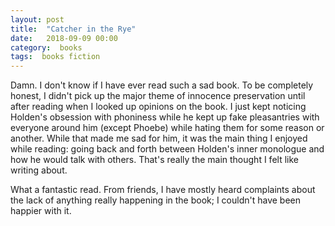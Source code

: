 ```yaml
---
layout: post
title:  "Catcher in the Rye"
date:   2018-09-09 00:00
category:  books
tags:  books fiction
---
```


Damn. I don't know if I have ever read such a sad book. To be completely honest, I didn't pick up the major theme of innocence preservation until after reading when I looked up opinions on the book. I just kept noticing Holden's obsession with phoniness while he kept up fake pleasantries with everyone around him (except Phoebe) while hating them for some reason or another. While that made me sad for him, it was the main thing I enjoyed while reading: going back and forth between Holden's inner monologue and how he would talk with others. That's really the main thought I felt like writing about.

What a fantastic read. From friends, I have mostly heard complaints about the lack of anything really happening in the book; I couldn't have been happier with it.